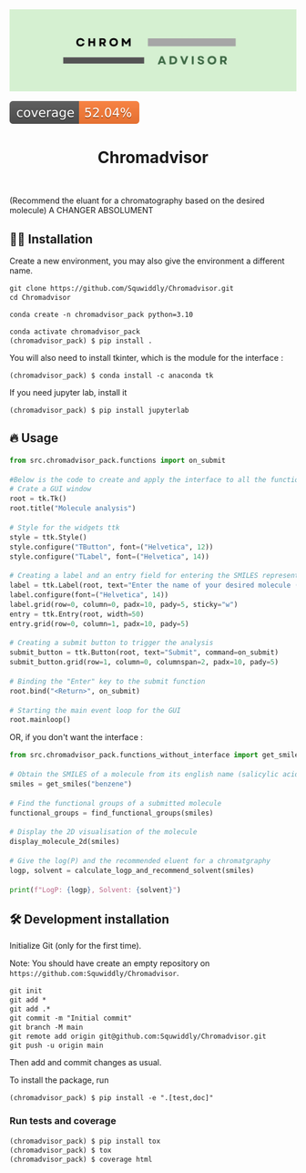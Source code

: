 <div align="center">
  <img src="assets/Chromadvisor_logo.png" alt="Project Logo">
</div>


![Coverage Status](assets/coverage-badge.svg)

<h1 align="center">
Chromadvisor
</h1>

<br>


(Recommend the eluant for a chromatography based on the desired molecule) A CHANGER ABSOLUMENT 

## 👩‍💻 Installation

Create a new environment, you may also give the environment a different name.
```
git clone https://github.com/Squwiddly/Chromadvisor.git
cd Chromadvisor
```

```
conda create -n chromadvisor_pack python=3.10 
```

```
conda activate chromadvisor_pack
(chromadvisor_pack) $ pip install .
```

You will also need to install tkinter, which is the module for the interface :

```
(chromadvisor_pack) $ conda install -c anaconda tk
```

If you need jupyter lab, install it 

```
(chromadvisor_pack) $ pip install jupyterlab
```


## 🔥 Usage

```python
from src.chromadvisor_pack.functions import on_submit

#Below is the code to create and apply the interface to all the functions
# Crate a GUI window
root = tk.Tk()
root.title("Molecule analysis")

# Style for the widgets ttk
style = ttk.Style()
style.configure("TButton", font=("Helvetica", 12))
style.configure("TLabel", font=("Helvetica", 14))

# Creating a label and an entry field for entering the SMILES representation
label = ttk.Label(root, text="Enter the name of your desired molecule (in English) :")
label.configure(font=("Helvetica", 14))
label.grid(row=0, column=0, padx=10, pady=5, sticky="w")
entry = ttk.Entry(root, width=50)
entry.grid(row=0, column=1, padx=10, pady=5)

# Creating a submit button to trigger the analysis
submit_button = ttk.Button(root, text="Submit", command=on_submit)
submit_button.grid(row=1, column=0, columnspan=2, padx=10, pady=5)

# Binding the "Enter" key to the submit function
root.bind("<Return>", on_submit)

# Starting the main event loop for the GUI
root.mainloop()
```
OR, if you don't want the interface :

```python
from src.chromadvisor_pack.functions_without_interface import get_smiles, find_functional_groups, calculate_logp_and_recommend_solvent, display_molecule_2d

# Obtain the SMILES of a molecule from its english name (salicylic acid, b12, ethanol,...)
smiles = get_smiles("benzene")

# Find the functional groups of a submitted molecule
functional_groups = find_functional_groups(smiles)

# Display the 2D visualisation of the molecule
display_molecule_2d(smiles)

# Give the log(P) and the recommended eluent for a chromatgraphy
logp, solvent = calculate_logp_and_recommend_solvent(smiles)

print(f"LogP: {logp}, Solvent: {solvent}")
```

## 🛠️ Development installation

Initialize Git (only for the first time). 

Note: You should have create an empty repository on `https://github.com:Squwiddly/Chromadvisor`.

```
git init
git add * 
git add .*
git commit -m "Initial commit" 
git branch -M main
git remote add origin git@github.com:Squwiddly/Chromadvisor.git 
git push -u origin main
```

Then add and commit changes as usual. 

To install the package, run

```
(chromadvisor_pack) $ pip install -e ".[test,doc]"
```

### Run tests and coverage

```
(chromadvisor_pack) $ pip install tox
(chromadvisor_pack) $ tox
(chromadvisor_pack) $ coverage html
```


